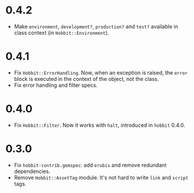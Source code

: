 # 0.4.2

* Make `environment`, `development?`, `production?` and `test?` available
in class context (in `Hobbit::Environment`).

# 0.4.1

* Fix `Hobbit::ErrorHandling`. Now, when an exception is raised, the `error`
block is executed in the context of the object, not the class.
* Fix error handling and filter specs.

# 0.4.0

* Fix `Hobbit::Filter`. Now it works with `halt`, introduced in `hobbit` 0.4.0.

# 0.3.0

* Fix `hobbit-contrib.gemspec`: add `erubis` and remove redundant dependencies.
* Remove `Hobbit::AssetTag` module. It's not hard to write `link` and `script`
tags.
